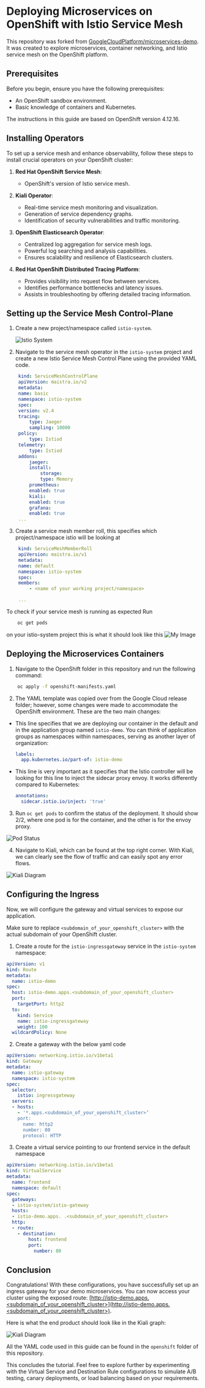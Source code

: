 # Deploying Microservices on OpenShift with Istio Service Mesh

This repository was forked from [GoogleCloudPlatform/microservices-demo](https://github.com/GoogleCloudPlatform/microservices-demo). It was created to explore microservices, container networking, and Istio service mesh on the OpenShift platform.

## Prerequisites

Before you begin, ensure you have the following prerequisites:

- An OpenShift sandbox environment.
- Basic knowledge of containers and Kubernetes.

The instructions in this guide are based on OpenShift version 4.12.16.

## Installing Operators

To set up a service mesh and enhance observability, follow these steps to install crucial operators on your OpenShift cluster:

1. **Red Hat OpenShift Service Mesh**:
   - OpenShift's version of Istio service mesh.

2. **Kiali Operator**:
   - Real-time service mesh monitoring and visualization.
   - Generation of service dependency graphs.
   - Identification of security vulnerabilities and traffic monitoring.

3. **OpenShift Elasticsearch Operator**:
   - Centralized log aggregation for service mesh logs.
   - Powerful log searching and analysis capabilities.
   - Ensures scalability and resilience of Elasticsearch clusters.

4. **Red Hat OpenShift Distributed Tracing Platform**:
   - Provides visibility into request flow between services.
   - Identifies performance bottlenecks and latency issues.
   - Assists in troubleshooting by offering detailed tracing information.

## Setting up the Service Mesh Control-Plane

1. Create a new project/namespace called `istio-system`.

   ![Istio System](images/istio_mesh.png)

2. Navigate to the service mesh operator in the `istio-system` project and create a new Istio Service Mesh Control Plane using the provided YAML code.

   ```yaml
    kind: ServiceMeshControlPlane
    apiVersion: maistra.io/v2
    metadata:
    name: basic
    namespace: istio-system
    spec:
    version: v2.4
    tracing:
        type: Jaeger
        sampling: 10000
    policy:
        type: Istiod
    telemetry:
        type: Istiod
    addons:
        jaeger:
        install:
            storage:
            type: Memory
        prometheus:
        enabled: true
        kiali:
        enabled: true
        grafana:
        enabled: true
    ...
3. Create a service mesh member roll, this specifies which project/namespace istio will be looking at
   ```yaml
    kind: ServiceMeshMemberRoll
    apiVersion: maistra.io/v1
    metadata:
    name: default
    namespace: istio-system
    spec:
    members:
        - <name of your working project/namespace>

    ...

To check if your service mesh is running as expected 
Run 
```bash
    oc get pods  
```
on your istio-system project this is what it should look like this
![My Image](images/pods.png)

## Deploying the Microservices Containers

1. Navigate to the OpenShift folder in this repository and run the following command:

```bash
    oc apply -f openshift-manifests.yaml
```

2. The YAML template was copied over from the Google Cloud release folder; however, some changes were made to accommodate the OpenShift environment. These are the two main changes:

- This line specifies that we are deploying our container in the default and in the application group named `istio-demo`. You can think of application groups as namespaces within namespaces, serving as another layer of organization:

  ```yaml
  labels:
    app.kubernetes.io/part-of: istio-demo
  ```

- This line is very important as it specifies that the Istio controller will be looking for this line to inject the sidecar proxy envoy. It works differently compared to Kubernetes:

  ```yaml
  annotations:
    sidecar.istio.io/inject: 'true'
  ```

3. Run `oc get pods` to confirm the status of the deployment. It should show 2/2, where one pod is for the container, and the other is for the envoy proxy.

![Pod Status](images/pod_status.png)

4. Navigate to Kiali, which can be found at the top right corner. With Kiali, we can clearly see the flow of traffic and can easily spot any error flows.

![Kiali Diagram](images/kiali_diagram.png)

## Configuring the Ingress

Now, we will configure the gateway and virtual services to expose our application.

Make sure to replace `<subdomain_of_your_openshift_cluster>` with the actual subdomain of your OpenShift cluster.

1. Create a route for the `istio-ingressgateway` service in the `istio-system` namespace:

```yaml
apiVersion: v1
kind: Route
metadata:
  name: istio-demo
spec:
  host: istio-demo.apps.<subdomain_of_your_openshift_cluster>
  port:
    targetPort: http2
  to:
    kind: Service
    name: istio-ingressgateway
    weight: 100
  wildcardPolicy: None
```
2.	Create a gateway with the below yaml code
```yaml
apiVersion: networking.istio.io/v1beta1
kind: Gateway
metadata:
  name: istio-gateway
  namespace: istio-system
spec:
  selector:
    istio: ingressgateway
  servers:
  - hosts:
    - '*.apps.<subdomain_of_your_openshift_cluster>’
    port:
      name: http2
      number: 80
      protocol: HTTP
```
3.	Create a virtual service pointing to our frontend service in the default namespace
```yaml
apiVersion: networking.istio.io/v1beta1
kind: VirtualService
metadata:
  name: frontend
  namespace: default
spec:
  gateways:
  - istio-system/istio-gateway
  hosts:
  - istio-demo.apps. .<subdomain_of_your_openshift_cluster>
  http:
  - route:
    - destination:
        host: frontend
        port:
          number: 80
```
## Conclusion

Congratulations! With these configurations, you have successfully set up an ingress gateway for your demo microservices. You can now access your cluster using the exposed route: [http://istio-demo.apps.<subdomain_of_your_openshift_cluster>](http://istio-demo.apps.<subdomain_of_your_openshift_cluster>).

Here is what the end product should look like in the Kiali graph:

![Kiali Diagram](images/kiali_diagram2.png)

All the YAML code used in this guide can be found in the `openshift` folder of this repository.

This concludes the tutorial. Feel free to explore further by experimenting with the Virtual Service and Destination Rule configurations to simulate A/B testing, canary deployments, or load balancing based on your requirements.
